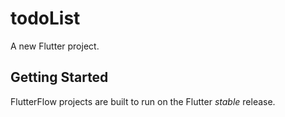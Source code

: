 # todoList

A new Flutter project.

## Getting Started

FlutterFlow projects are built to run on the Flutter _stable_ release.
